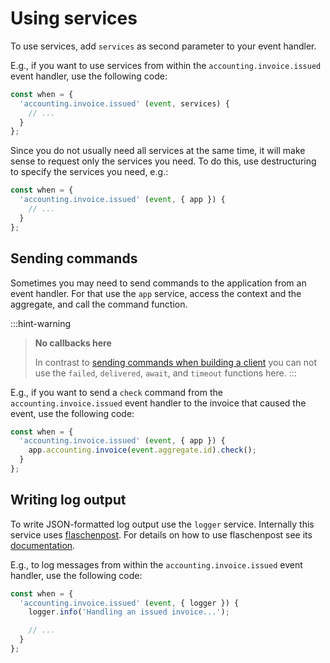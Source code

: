 # Using services

To use services, add `services` as second parameter to your event handler.

E.g., if you want to use services from within the `accounting.invoice.issued` event handler, use the following code:

```javascript
const when = {
  'accounting.invoice.issued' (event, services) {
    // ...
  }
};
```

Since you do not usually need all services at the same time, it will make sense to request only the services you need. To do this, use destructuring to specify the services you need, e.g.:

```javascript
const when = {
  'accounting.invoice.issued' (event, { app }) {
    // ...
  }
};
```

## Sending commands

Sometimes you may need to send commands to the application from an event handler. For that use the `app` service, access the context and the aggregate, and call the command function.

:::hint-warning
> **No callbacks here**
>
> In contrast to [sending commands when building a client](../../building-a-client/sending-commands/) you can not use the `failed`, `delivered`, `await`, and `timeout` functions here.
:::

E.g., if you want to send a `check` command from the `accounting.invoice.issued` event handler to the invoice that caused the event, use the following code:

```javascript
const when = {
  'accounting.invoice.issued' (event, { app }) {
    app.accounting.invoice(event.aggregate.id).check();
  }
};
```

## Writing log output

To write JSON-formatted log output use the `logger` service. Internally this service uses [flaschenpost](https://github.com/thenativeweb/flaschenpost). For details on how to use flaschenpost see its [documentation](https://github.com/thenativeweb/flaschenpost).

E.g., to log messages from within the `accounting.invoice.issued` event handler, use the following code:

```javascript
const when = {
  'accounting.invoice.issued' (event, { logger }) {
    logger.info('Handling an issued invoice...');

    // ...
  }
};
```
